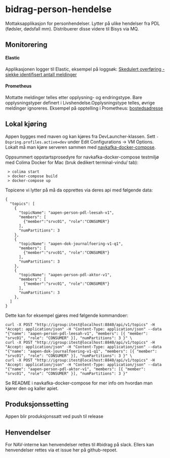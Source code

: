 # bidrag-person-hendelse
Mottaksapplikasjon for personhendelser. Lytter på ulike hendelser fra PDL (fødsler, dødsfall mm). Distribuerer disse videre til Bisys via MQ. 

## Monitorering

#### Elastic
Applikasjonen logger til Elastic, eksempel på loggsøk:
[Skedulert overføring - sjekke identifisert antall meldinger](https://logs.adeo.no/app/r/s/29As9)

#### Prometheus
Mottatte meldinger telles etter opplysning- og endringstype. Bare opplysningstyper definert i Livshendelse.Opplysningstype telles, øvrige meldinger ignoreres. 
Eksempel på opptelling i Prometheus:
[bostedsadresse](https://prometheus.prod-gcp.nav.cloud.nais.io/graph?g0.expr=bidrag_personhendelse_bostedsadresse_opprettet_total&g0.tab=1&g0.stacked=0&g0.show_exemplars=0&g0.range_input=1h)

## Lokal kjøring
Appen bygges med maven og kan kjøres fra DevLauncher-klassen. Sett `-Dspring.profiles.active=dev` under Edit Configurations -> VM Options. Lokalt må man kjøre serveren sammen med [navkafka-docker-compose][1].

Oppsummert oppstartsprosedyre for navkafka-docker-compose testmiljø med Colima Docker for Mac (bruk dedikert terminal-vindu/ tab):
```
 > colima start
 > docker-compose build
 > docker-compose up

```


Topicene vi lytter på må da opprettes via deres api med følgende data:
```
{
  "topics": [
    {
      "topicName": "aapen-person-pdl-leesah-v1",
      "members": [
        {"member":"srvc01", "role":"CONSUMER"}
      ],
      "numPartitions": 3
    },
    {
      "topicName": "aapen-dok-journalfoering-v1-q1",
      "members": [
        {"member":"srvc01", "role":"CONSUMER"}
      ],
      "numPartitions": 3
    },
    {
      "topicName": "aapen-person-pdl-aktor-v1",
      "members": [
        {"member":"srvc01", "role":"CONSUMER"}
      ],
      "numPartitions": 3
    },
  ]
}
```
Dette kan for eksempel gjøres med følgende kommandoer:
```
curl -X POST "http://igroup:itest@localhost:8840/api/v1/topics" -H "Accept: application/json" -H "Content-Type: application/json" --data "{"name": "aapen-person-pdl-leesah-v1", "members": [{ "member": "srvc01", "role": "CONSUMER" }], "numPartitions": 3 }" \
curl -X POST "http://igroup:itest@localhost:8840/api/v1/topics" -H "Accept: application/json" -H "Content-Type: application/json" --data "{"name": "aapen-dok-journalfoering-v1-q1", "members": [{ "member": "srvc01", "role": "CONSUMER" }], "numPartitions": 3 }" \
curl -X POST "http://igroup:itest@localhost:8840/api/v1/topics" -H "Accept: application/json" -H "Content-Type: application/json" --data "{"name": "aapen-person-pdl-aktor-v1", "members": [{ "member": "srvc01", "role": "CONSUMER" }], "numPartitions": 3 }"
```

Se README i navkafka-docker-compose for mer info om hvordan man kjører den og kaller apiet.

## Produksjonssetting
Appen blir produksjonssatt ved push til release

## Henvendelser
For NAV-interne kan henvendelser rettes til #bidrag på slack. Ellers kan henvendelser rettes via et issue her på github-repoet.

[1]: https://github.com/navikt/navkafka-docker-compose
